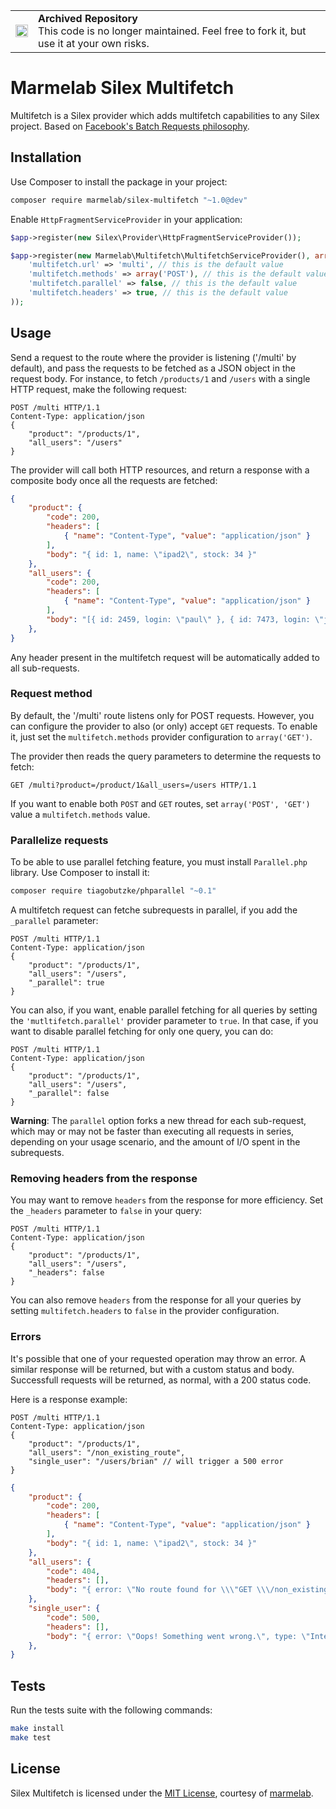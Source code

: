 <table>
        <tr>
            <td><img width="20" src="https://cdnjs.cloudflare.com/ajax/libs/octicons/8.5.0/svg/archive.svg" alt="archived" /></td>
            <td><strong>Archived Repository</strong><br />
            This code is no longer maintained. Feel free to fork it, but use it at your own risks.
        </td>
        </tr>
</table>

# Marmelab Silex Multifetch

Multifetch is a Silex provider which adds multifetch capabilities to any Silex project. Based on [Facebook's Batch Requests philosophy](https://developers.facebook.com/docs/graph-api/making-multiple-requests).

## Installation

Use Composer to install the package in your project:

```bash
composer require marmelab/silex-multifetch "~1.0@dev"
```

Enable `HttpFragmentServiceProvider` in your application:

```php
$app->register(new Silex\Provider\HttpFragmentServiceProvider());

$app->register(new Marmelab\Multifetch\MultifetchServiceProvider(), array(
    'multifetch.url' => 'multi', // this is the default value
    'multifetch.methods' => array('POST'), // this is the default value
    'multifetch.parallel' => false, // this is the default value
    'multifetch.headers' => true, // this is the default value
));
```

## Usage

Send a request to the route where the provider is listening ('/multi' by default), and pass the requests to be fetched as a JSON object in the request body. For instance, to fetch `/products/1` and `/users` with a single HTTP request, make the following request:

```
POST /multi HTTP/1.1
Content-Type: application/json
{
    "product": "/products/1",
    "all_users": "/users"
}
```

The provider will call both HTTP resources, and return a response with a composite body once all the requests are fetched:

```json
{ 
    "product": {
        "code": 200,
        "headers": [
            { "name": "Content-Type", "value": "application/json" }
        ],
        "body": "{ id: 1, name: \"ipad2\", stock: 34 }"
    },
    "all_users": {
        "code": 200,
        "headers": [
            { "name": "Content-Type", "value": "application/json" }
        ],
        "body": "[{ id: 2459, login: \"paul\" }, { id: 7473, login: \"joe\" }]"
    },
}
```

Any header present in the multifetch request will be automatically added to all sub-requests.

### Request method

By default, the '/multi' route listens only for POST requests. However, you can configure the provider to also (or only) accept `GET` requests. To enable it, just set the `multifetch.methods` provider configuration to `array('GET')`.

The provider then reads the query parameters to determine the requests to fetch:

```
GET /multi?product=/product/1&all_users=/users HTTP/1.1
```

If you want to enable both `POST` and `GET` routes, set `array('POST', 'GET')` value a `multifetch.methods` value.

### Parallelize requests

To be able to use parallel fetching feature, you must install `Parallel.php` library. Use Composer to install it:

```bash
composer require tiagobutzke/phparallel "~0.1"
```

A multifetch request can fetche subrequests in parallel, if you add the `_parallel` parameter:

```
POST /multi HTTP/1.1
Content-Type: application/json
{
    "product": "/products/1",
    "all_users": "/users",
    "_parallel": true
}
```

You can also, if you want, enable parallel fetching for all queries by setting the `'mutltifetch.parallel'` provider parameter to `true`. In that case, if you want to disable parallel fetching for only one query, you can do:

```
POST /multi HTTP/1.1
Content-Type: application/json
{
    "product": "/products/1",
    "all_users": "/users",
    "_parallel": false
}
```

**Warning**: The `parallel` option forks a new thread for each sub-request, which may or may not be faster than executing all requests in series, depending on your usage scenario, and the amount of I/O spent in the subrequests.

### Removing headers from the response

You may want to remove `headers` from the response for more efficiency. Set the `_headers` parameter to `false` in your query:

```
POST /multi HTTP/1.1
Content-Type: application/json
{
    "product": "/products/1",
    "all_users": "/users",
    "_headers": false
}
```

You can also remove `headers` from the response for all your queries by setting `multifetch.headers` to `false` in the provider configuration.

### Errors

It's possible that one of your requested operation may throw an error. A similar response will be returned, but with a custom status and body. Successfull requests will be returned, as normal, with a 200 status code.

Here is a response example:

```
POST /multi HTTP/1.1
Content-Type: application/json
{
    "product": "/products/1",
    "all_users": "/non_existing_route",
    "single_user": "/users/brian" // will trigger a 500 error
}
```

```json
{
    "product": {
        "code": 200,
        "headers": [
            { "name": "Content-Type", "value": "application/json" }
        ],
        "body": "{ id: 1, name: \"ipad2\", stock: 34 }"
    },
    "all_users": {
        "code": 404,
        "headers": [],
        "body": "{ error: \"No route found for \\\"GET \\\/non_existing_route\\\"\", type: \"NotFoundHttpException\" }"
    },
    "single_user": {
        "code": 500,
        "headers": [],
        "body": "{ error: \"Oops! Something went wrong.\", type: \"InternalServerError\" }"
    },
}
```

## Tests

Run the tests suite with the following commands:

```bash
make install
make test
```

## License

Silex Multifetch is licensed under the [MIT License](LICENSE), courtesy of [marmelab](http://marmelab.com).
